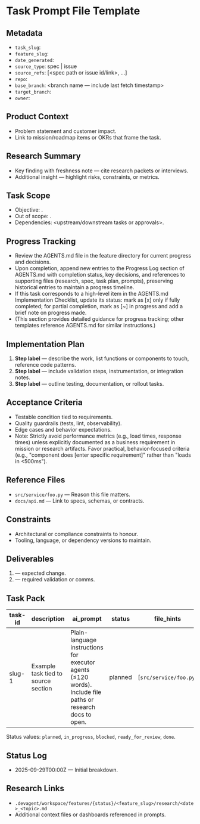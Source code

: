 # Task Prompt File Template

## Metadata
- `task_slug`: <task identifier used for downstream agents>
- `feature_slug`: <feature hub slug>
- `date_generated`: <ISO8601 timestamp>
- `source_type`: spec | issue
- `source_refs`: [<spec path or issue id/link>, ...]
- `repo`: <primary repo or service>
- `base_branch`: <branch name — include last fetch timestamp>
- `target_branch`: <planned working branch name or prefix>
- `owner`: <person or agent responsible for upkeep>

## Product Context
- Problem statement and customer impact.
- Link to mission/roadmap items or OKRs that frame the task.

## Research Summary
- Key finding with freshness note — cite research packets or interviews.
- Additional insight — highlight risks, constraints, or metrics.

## Task Scope
- Objective: <definition of done in one sentence>.
- Out of scope: <what remains untouched>.
- Dependencies: <upstream/downstream tasks or approvals>.

## Progress Tracking
- Review the AGENTS.md file in the feature directory for current progress and decisions.
- Upon completion, append new entries to the Progress Log section of AGENTS.md with completion status, key decisions, and references to supporting files (research, spec, task plan, prompts), preserving historical entries to maintain a progress timeline.
- If this task corresponds to a high-level item in the AGENTS.md Implementation Checklist, update its status: mark as [x] only if fully completed; for partial completion, mark as [~] in progress and add a brief note on progress made.
- (This section provides detailed guidance for progress tracking; other templates reference AGENTS.md for similar instructions.)

## Implementation Plan
1. **Step label** — describe the work, list functions or components to touch, reference code patterns.
2. **Step label** — include validation steps, instrumentation, or integration notes.
3. **Step label** — outline testing, documentation, or rollout tasks.

## Acceptance Criteria
- Testable condition tied to requirements.
- Quality guardrails (tests, lint, observability).
- Edge cases and behavior expectations.
- Note: Strictly avoid performance metrics (e.g., load times, response times) unless explicitly documented as a business requirement in mission or research artifacts. Favor practical, behavior-focused criteria (e.g., "component does [enter specific requirement]" rather than "loads in <500ms").

## Reference Files
- `src/service/foo.py` — Reason this file matters.
- `docs/api.md` — Link to specs, schemas, or contracts.

## Constraints
- Architectural or compliance constraints to honour.
- Tooling, language, or dependency versions to maintain.

## Deliverables
1. <File or artifact> — expected change.
2. <Test or doc> — required validation or comms.

## Task Pack
| task-id | description | ai_prompt | status | file_hints | context_refs |
| --- | --- | --- | --- | --- | --- |
| slug-1 | Example task tied to source section | Plain-language instructions for executor agents (≤120 words). Include file paths or research docs to open. | planned | [`src/service/foo.py`] | [`spec.md#L42`, `research/2025-09-10_api.md`] |

Status values: `planned`, `in_progress`, `blocked`, `ready_for_review`, `done`.

## Status Log
- 2025-09-29T00:00Z — Initial breakdown.

## Research Links
- `.devagent/workspace/features/{status}/<feature_slug>/research/<date>_<topic>.md`
- Additional context files or dashboards referenced in prompts.

